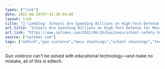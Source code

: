 ```yaml
---
types: ["link"]
date: 2022-06-26T07:41:20-04:00
layout: link
title: "🔗 linkblog: Schools Are Spending Billions on High-Tech Defense for Mass Shootings - The New York Times'"
art_title: "Schools Are Spending Billions on High-Tech Defense for Mass Shootings - The New York Times"
art_link: "https://www.nytimes.com/2022/06/26/business/school-safety-technology.html"
source: ["nytimes.com"]
tags: ["edtech","gun violence","mass shootings","school shootings","technology","surveillance"]
---
```

 Gun violence can't be solved with educational technology—and make no mistake, all of this is edtech.
